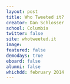 ```yaml
---
layout: post
title: Who Tweeted it?
creator: Dan Schlosser
school: Columbia
twitter: false
site: whotweeted.it
image:
featured: false
demodays: true
eboard: false
alumni: false
whichdd: february 2014
---
```

